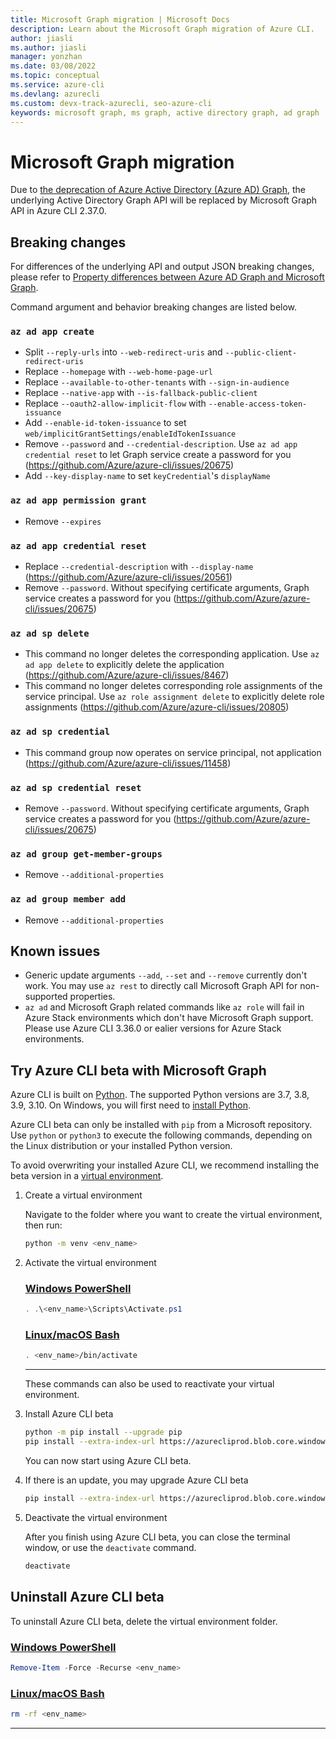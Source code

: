 ```yaml
---
title: Microsoft Graph migration | Microsoft Docs
description: Learn about the Microsoft Graph migration of Azure CLI.
author: jiasli
ms.author: jiasli
manager: yonzhan
ms.date: 03/08/2022
ms.topic: conceptual
ms.service: azure-cli
ms.devlang: azurecli
ms.custom: devx-track-azurecli, seo-azure-cli
keywords: microsoft graph, ms graph, active directory graph, ad graph
---
```


# Microsoft Graph migration

Due to [the deprecation of Azure Active Directory (Azure AD) Graph](/graph/migrate-azure-ad-graph-overview), the underlying Active Directory Graph API will be replaced by Microsoft Graph API in Azure CLI 2.37.0.

## Breaking changes

For differences of the underlying API and output JSON breaking changes, please refer to [Property differences between Azure AD Graph and Microsoft Graph](/graph/migrate-azure-ad-graph-property-differences).

Command argument and behavior breaking changes are listed below.

### `az ad app create`

- Split `--reply-urls` into `--web-redirect-uris` and `--public-client-redirect-uris`
- Replace `--homepage` with `--web-home-page-url`
- Replace `--available-to-other-tenants` with `--sign-in-audience`
- Replace `--native-app` with `--is-fallback-public-client`
- Replace `--oauth2-allow-implicit-flow` with `--enable-access-token-issuance`
- Add `--enable-id-token-issuance` to set `web/implicitGrantSettings/enableIdTokenIssuance`
- Remove `--password` and `--credential-description`. Use `az ad app credential reset` to let Graph service create a password for you (https://github.com/Azure/azure-cli/issues/20675)
- Add `--key-display-name` to set `keyCredential`'s `displayName`

### `az ad app permission grant`

- Remove `--expires`

### `az ad app credential reset`

- Replace `--credential-description` with `--display-name` (https://github.com/Azure/azure-cli/issues/20561)
- Remove `--password`. Without specifying certificate arguments, Graph service creates a password for you (https://github.com/Azure/azure-cli/issues/20675)

### `az ad sp delete`

- This command no longer deletes the corresponding application. Use `az ad app delete` to explicitly delete the application (https://github.com/Azure/azure-cli/issues/8467)
- This command no longer deletes corresponding role assignments of the service principal. Use `az role assignment delete` to explicitly delete role assignments (https://github.com/Azure/azure-cli/issues/20805)

### `az ad sp credential`

- This command group now operates on service principal, not application (https://github.com/Azure/azure-cli/issues/11458)

### `az ad sp credential reset`

- Remove `--password`. Without specifying certificate arguments, Graph service creates a password for you (https://github.com/Azure/azure-cli/issues/20675)

### `az ad group get-member-groups`

- Remove `--additional-properties`

### `az ad group member add`

- Remove `--additional-properties`

## Known issues

- Generic update arguments `--add`, `--set` and `--remove` currently don't work. You may use `az rest` to directly call Microsoft Graph API for non-supported properties.
- `az ad` and Microsoft Graph related commands like `az role` will fail in Azure Stack environments which don't have Microsoft Graph support. Please use Azure CLI 3.36.0 or ealier versions for Azure Stack environments.

## Try Azure CLI beta with Microsoft Graph

Azure CLI is built on [Python](https://www.python.org/). The supported Python versions are 3.7, 3.8, 3.9, 3.10. On Windows, you will first need to [install Python](https://www.python.org/downloads/windows/).

Azure CLI beta can only be installed with `pip` from a Microsoft repository. Use `python` or `python3` to execute the following commands, depending on the Linux distribution or your installed Python version.

To avoid overwriting your installed Azure CLI, we recommend installing the beta version in a [virtual environment](https://docs.python.org/3/tutorial/venv.html).

1. Create a virtual environment

   Navigate to the folder where you want to create the virtual environment, then run:

   ```bash
   python -m venv <env_name>
   ```

2. Activate the virtual environment

   ### [Windows PowerShell](#tab/powershell)

   ```powershell
   . .\<env_name>\Scripts\Activate.ps1
   ```

   ### [Linux/macOS Bash](#tab/bash)

   ```bash
   . <env_name>/bin/activate
   ```
   ---
   These commands can also be used to reactivate your virtual environment.

3. Install Azure CLI beta

   ```bash
   python -m pip install --upgrade pip
   pip install --extra-index-url https://azurecliprod.blob.core.windows.net/beta/simple/ azure-cli
   ```
   You can now start using Azure CLI beta.

4. If there is an update, you may upgrade Azure CLI beta

   ```bash
   pip install --extra-index-url https://azurecliprod.blob.core.windows.net/beta/simple/ --upgrade azure-cli
   ```

5. Deactivate the virtual environment

   After you finish using Azure CLI beta, you can close the terminal window, or use the `deactivate` command.

   ```bash
   deactivate
   ```

## Uninstall Azure CLI beta

To uninstall Azure CLI beta, delete the virtual environment folder.

### [Windows PowerShell](#tab/powershell)

```powershell
Remove-Item -Force -Recurse <env_name>
```

### [Linux/macOS Bash](#tab/bash)

```bash
rm -rf <env_name>
```

---
